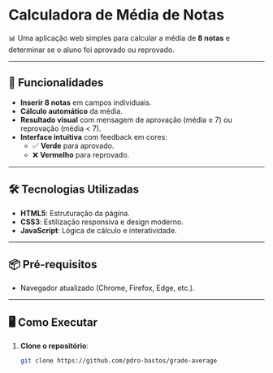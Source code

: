 # Calculadora de Média de Notas

📊 Uma aplicação web simples para calcular a média de **8 notas** e determinar se o aluno foi aprovado ou reprovado.

---

## 🚀 Funcionalidades

- **Inserir 8 notas** em campos individuais.
- **Cálculo automático** da média.
- **Resultado visual** com mensagem de aprovação (média ≥ 7) ou reprovação (média < 7).
- **Interface intuitiva** com feedback em cores:
  - ✅ **Verde** para aprovado.
  - ❌ **Vermelho** para reprovado.

---

## 🛠️ Tecnologias Utilizadas

- **HTML5**: Estruturação da página.
- **CSS3**: Estilização responsiva e design moderno.
- **JavaScript**: Lógica de cálculo e interatividade.

---

## 📦 Pré-requisitos

- Navegador atualizado (Chrome, Firefox, Edge, etc.).

---

## 🖥️ Como Executar

1. **Clone o repositório**:
   ```bash
   git clone https://github.com/pdro-bastos/grade-average
